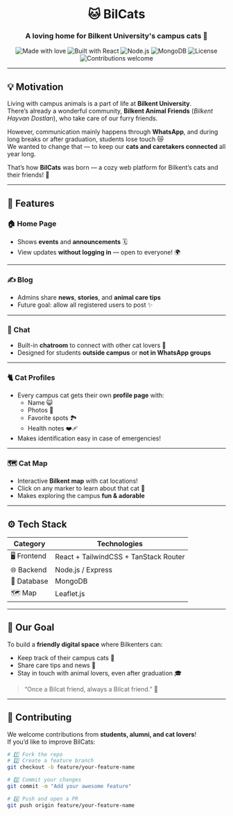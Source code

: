 <div align="center">

# 🐱 **BilCats**

### A loving home for Bilkent University's campus cats 🐾

![Made with love](https://img.shields.io/badge/Made%20with-love%20%26%20cats-%23ff69b4)
![Built with React](https://img.shields.io/badge/Frontend-React-blue?logo=react)
![Node.js](https://img.shields.io/badge/Backend-Node.js-green?logo=node.js)
![MongoDB](https://img.shields.io/badge/Database-MongoDB-success?logo=mongodb)
![License](https://img.shields.io/badge/License-MIT-yellow)
![Contributions welcome](https://img.shields.io/badge/Contributions-welcome-orange)

</div>

---

## 💡 **Motivation**

Living with campus animals is a part of life at **Bilkent University**.  
There’s already a wonderful community, **Bilkent Animal Friends** (_Bilkent Hayvan Dostları_), who take care of our furry friends.

However, communication mainly happens through **WhatsApp**, and during long breaks or after graduation, students lose touch 😿  
We wanted to change that — to keep our **cats and caretakers connected** all year long.

That’s how **BilCats** was born — a cozy web platform for Bilkent’s cats and their friends! 🎉

---

## 🐾 **Features**

### 🏠 Home Page

- Shows **events** and **announcements** 🗓️
- View updates **without logging in** — open to everyone! 🌍

---

### ✍️ Blog

- Admins share **news**, **stories**, and **animal care tips**
- Future goal: allow all registered users to post ✨

---

### 💬 Chat

- Built-in **chatroom** to connect with other cat lovers 🐾
- Designed for students **outside campus** or **not in WhatsApp groups**

---

### 🐈 Cat Profiles

- Every campus cat gets their own **profile page** with:
  - Name 😺
  - Photos 📸
  - Favorite spots 🏞️
  - Health notes ❤️‍🩹
- Makes identification easy in case of emergencies!

---

### 🗺️ Cat Map

- Interactive **Bilkent map** with cat locations!
- Click on any marker to learn about that cat 🐾
- Makes exploring the campus **fun & adorable**

---

## ⚙️ **Tech Stack**

| Category    | Technologies                          |
| ----------- | ------------------------------------- |
| 🖥️ Frontend | React + TailwindCSS + TanStack Router |
| 🌐 Backend  | Node.js / Express                     |
| 💾 Database | MongoDB                               |
| 🗺️ Map      | Leaflet.js                            |

---

## 🎯 **Our Goal**

To build a **friendly digital space** where Bilkenters can:

- Keep track of their campus cats 🐾
- Share care tips and news 💌
- Stay in touch with animal lovers, even after graduation 🎓

> “Once a Bilcat friend, always a Bilcat friend.” 💖

---

## 💌 **Contributing**

We welcome contributions from **students, alumni, and cat lovers**!  
If you’d like to improve BilCats:

```bash
# 1️⃣ Fork the repo
# 2️⃣ Create a feature branch
git checkout -b feature/your-feature-name

# 3️⃣ Commit your changes
git commit -m "Add your awesome feature"

# 4️⃣ Push and open a PR
git push origin feature/your-feature-name
```
